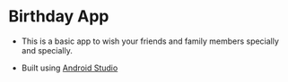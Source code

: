 # Birthday App

* This is a basic app to wish your friends and family members specially and specially.

* Built using [Android Studio](https://developer.android.com/studio/)